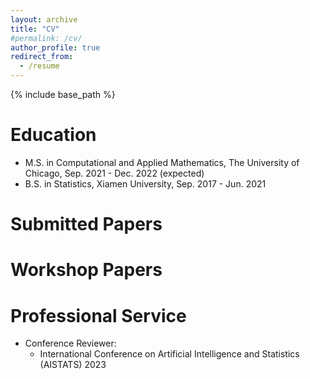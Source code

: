 ```yaml
---
layout: archive
title: "CV"
#permalink: /cv/
author_profile: true
redirect_from:
  - /resume
---
```


{% include base_path %}

Education
======
* M.S. in Computational and Applied Mathematics, The University of Chicago, Sep. 2021 - Dec. 2022 (expected)
* B.S. in Statistics, Xiamen University, Sep. 2017 - Jun. 2021


Submitted Papers
======

  
Workshop Papers
======

Professional Service
======
* Conference Reviewer: 
  * International Conference on Artificial Intelligence and Statistics (AISTATS) 2023
